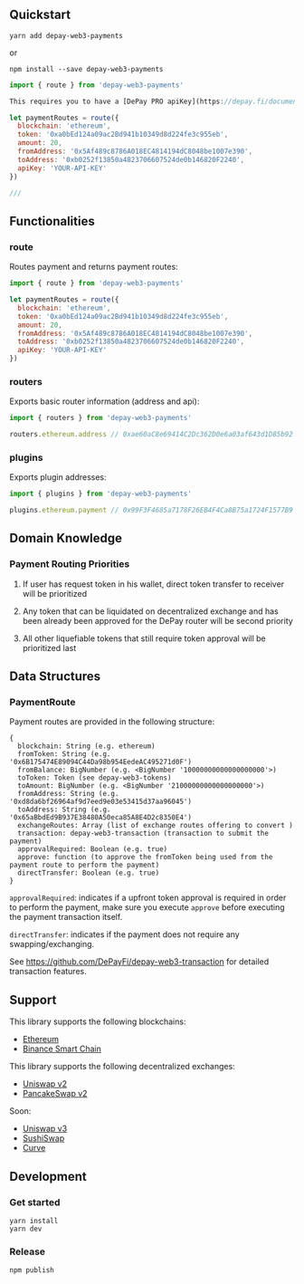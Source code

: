## Quickstart

```
yarn add depay-web3-payments
```

or 

```
npm install --save depay-web3-payments
```

```javascript
import { route } from 'depay-web3-payments'

This requires you to have a [DePay PRO apiKey](https://depay.fi/documentation/api#introduction).

let paymentRoutes = route({
  blockchain: 'ethereum',
  token: '0xa0bEd124a09ac2Bd941b10349d8d224fe3c955eb',
  amount: 20,
  fromAddress: '0x5Af489c8786A018EC4814194dC8048be1007e390',
  toAddress: '0xb0252f13850a4823706607524de0b146820F2240',
  apiKey: 'YOUR-API-KEY'
})

///
```

## Functionalities

### route

Routes payment and returns payment routes:

```javascript
import { route } from 'depay-web3-payments'

let paymentRoutes = route({
  blockchain: 'ethereum',
  token: '0xa0bEd124a09ac2Bd941b10349d8d224fe3c955eb',
  amount: 20,
  fromAddress: '0x5Af489c8786A018EC4814194dC8048be1007e390',
  toAddress: '0xb0252f13850a4823706607524de0b146820F2240',
  apiKey: 'YOUR-API-KEY'
})
```

### routers

Exports basic router information (address and api):

```javascript
import { routers } from 'depay-web3-payments'

routers.ethereum.address // 0xae60aC8e69414C2Dc362D0e6a03af643d1D85b92
```

### plugins

Exports plugin addresses:

```javascript
import { plugins } from 'depay-web3-payments'

plugins.ethereum.payment // 0x99F3F4685a7178F26EB4F4Ca8B75a1724F1577B9
```

## Domain Knowledge

### Payment Routing Priorities

1. If user has request token in his wallet, direct token transfer to receiver will be prioritized

2. Any token that can be liquidated on decentralized exchange and has been already been approved for the DePay router will be second priority

3. All other liquefiable tokens that still require token approval will be prioritized last

## Data Structures

### PaymentRoute

Payment routes are provided in the following structure:

```
{
  blockchain: String (e.g. ethereum)
  fromToken: String (e.g. '0x6B175474E89094C44Da98b954EedeAC495271d0F')
  fromBalance: BigNumber (e.g. <BigNumber '10000000000000000000'>)
  toToken: Token (see depay-web3-tokens)
  toAmount: BigNumber (e.g. <BigNumber '21000000000000000000'>)
  fromAddress: String (e.g. '0xd8da6bf26964af9d7eed9e03e53415d37aa96045')
  toAddress: String (e.g. '0x65aBbdEd9B937E38480A50eca85A8E4D2c8350E4')
  exchangeRoutes: Array (list of exchange routes offering to convert )
  transaction: depay-web3-transaction (transaction to submit the payment)
  approvalRequired: Boolean (e.g. true)
  approve: function (to approve the fromToken being used from the payment route to perform the payment)
  directTransfer: Boolean (e.g. true)
}
```

`approvalRequired`: indicates if a upfront token approval is required in order to perform the payment, make sure you execute `approve` before executing the payment transaction itself.

`directTransfer`: indicates if the payment does not require any swapping/exchanging.

See https://github.com/DePayFi/depay-web3-transaction for detailed transaction features.

## Support

This library supports the following blockchains:

- [Ethereum](https://ethereum.org)
- [Binance Smart Chain](https://www.binance.org/en/smartChain)

This library supports the following decentralized exchanges:

- [Uniswap v2](https://uniswap.org)
- [PancakeSwap v2](https://pancakeswap.info)

Soon:
- [Uniswap v3](https://uniswap.org)
- [SushiSwap](https://sushi.com)
- [Curve](https://curve.fi)

## Development

### Get started

```
yarn install
yarn dev
```

### Release

```
npm publish
```
